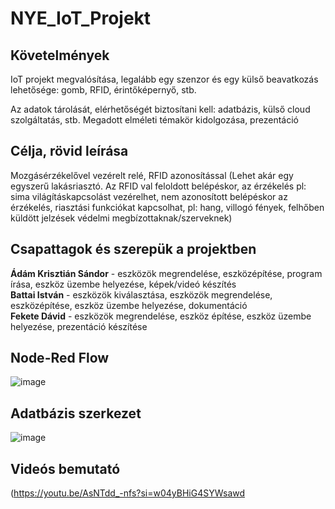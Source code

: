 # NYE_IoT_Projekt

## Követelmények

IoT projekt megvalósítása, legalább egy szenzor és egy külső beavatkozás lehetősége: gomb, RFID, érintőképernyő, stb.

Az adatok tárolását, elérhetőségét biztosítani kell: adatbázis, külső cloud szolgáltatás, stb.
Megadott elméleti témakör kidolgozása, prezentáció

## Célja, rövid leírása

Mozgásérzékelővel vezérelt relé, RFID azonosítással
(Lehet akár egy egyszerű lakásriasztó. Az RFID val feloldott belépéskor, az érzékelés pl: sima világításkapcsolást vezérelhet, nem azonosított belépéskor az érzékelés, riasztási funkciókat kapcsolhat, pl: hang, villogó fények, felhőben küldött jelzések védelmi megbízottaknak/szerveknek)

## Csapattagok és szerepük a projektben

**Ádám Krisztián Sándor** - eszközök megrendelése, eszközépítése, program írása, eszköz üzembe helyezése, képek/videó készítés<br />
**Battai István** - eszközök kiválasztása, eszközök megrendelése, eszközépítése, eszköz üzembe helyezése, dokumentáció<br />
**Fekete Dávid** - eszközök megrendelése, eszköz építése, eszköz üzembe helyezése, prezentáció készítése<br />

## Node-Red Flow
![image](https://github.com/user-attachments/assets/26e93da7-75eb-4b37-96cf-60df83db14b2)

## Adatbázis szerkezet
![image](https://github.com/user-attachments/assets/da1cd594-2b0a-401b-8a66-653c94f915b1)

## Videós bemutató

([https://youtu.be/AsNTdd_-nfs?si=w04yBHiG4SYWsawd ](https://youtu.be/AsNTdd_-nfs?si=w04yBHiG4SYWsawd "Videó")
